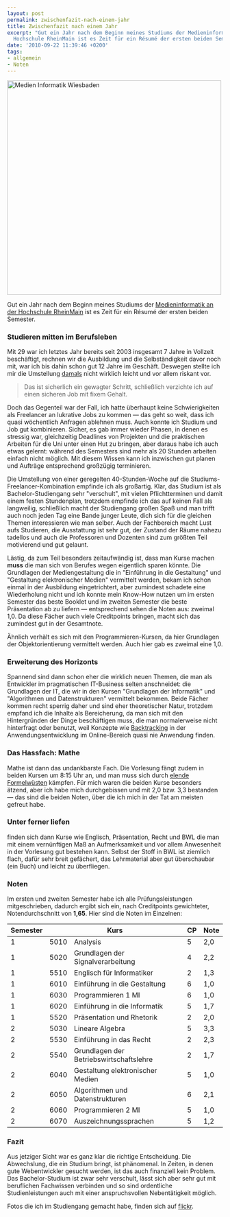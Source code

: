 ```yaml
---
layout: post
permalink: zwischenfazit-nach-einem-jahr
title: Zwischenfazit nach einem Jahr
excerpt: "Gut ein Jahr nach dem Beginn meines Studiums der Medieninformatik an der
  Hochschule RheinMain ist es Zeit für ein Résumé der ersten beiden Semester.\r\n"
date: '2010-09-22 11:39:46 +0200'
tags:
- allgemein
- Noten
---
```

<p><a title="Zu flickr-Set Studium" href="http://www.flickr.com/photos/tacker/sets/72157623378309778"><img src="http://farm5.static.flickr.com/4066/4345409757_efcef85f98_b.jpg" alt="Medien Informatik Wiesbaden" width="500" /></a></p>
<p>Gut ein Jahr nach dem Beginn meines Studiums der <a href="http://www.hs-rm.de/dcsm/studiengaenge/medieninformatik-bsc/index.html">Medieninformatik an der Hochschule RheinMain</a> ist es Zeit für ein Résumé der ersten beiden Semester.<br />
<a id="more"></a><a id="more-291"></a></p>
<h3 class="textimage">Studieren mitten im Berufsleben</h3>
<p>Mit 29 war ich letztes Jahr bereits seit 2003 insgesamt 7 Jahre in Vollzeit beschäftigt, rechnen wir die Ausbildung und die Selbständigkeit davor noch mit, war ich bis dahin schon gut 12 Jahre im Geschäft. Deswegen stellte ich mir die Umstellung <a href="http://m.tacker.org/blog/1574.erststudium-mit-29-dank-aufstiegsstipendium.html">damals</a> nicht wirklich leicht und vor allem riskant vor.</p>
<blockquote><p>Das ist sicherlich ein gewagter Schritt, schließlich verzichte ich auf einen sicheren Job mit fixem Gehalt.</p></blockquote>
<p>Doch das Gegenteil war der Fall, ich hatte überhaupt keine Schwierigkeiten als Freelancer an lukrative Jobs zu kommen — das geht so weit, dass ich quasi wöchentlich Anfragen ablehnen muss. Auch konnte ich Studium und Job gut kombinieren. Sicher, es gab immer wieder Phasen, in denen es stressig war, gleichzeitig Deadlines von Projekten und die praktischen Arbeiten für die Uni unter einen Hut zu bringen, aber daraus habe ich auch etwas gelernt: während des Semesters sind mehr als 20 Stunden arbeiten einfach nicht möglich. Mit diesem Wissen kann ich inzwischen gut planen und Aufträge entsprechend großzügig terminieren.</p>
<p>Die Umstellung von einer geregelten 40-Stunden-Woche auf die Studiums-Freelancer-Kombination empfinde ich als großartig. Klar, das Studium ist als Bachelor-Studiengang sehr "verschult", mit vielen Pflichtterminen und damit einem festen Stundenplan, trotzdem empfinde ich das auf keinen Fall als langweilig, schließlich macht der Studiengang großen Spaß und man trifft auch noch jeden Tag eine Bande junger Leute, dich sich für die gleichen Themen interessieren wie man selber. Auch der Fachbereich macht Lust aufs Studieren, die Ausstattung ist sehr gut, der Zustand der Räume nahezu tadellos und auch die Professoren und Dozenten sind zum größten Teil motivierend und gut gelaunt.</p>
<p>Lästig, da zum Teil besonders zeitaufwändig ist, dass man Kurse machen <strong>muss</strong> die man sich von Berufes wegen eigentlich sparen könnte. Die Grundlagen der Mediengestaltung die in "Einführung in die Gestaltung" und "Gestaltung elektronischer Medien" vermittelt werden, bekam ich schon einmal in der Ausbildung eingetrichtert, aber zumindest schadete eine Wiederholung nicht und ich konnte mein Know-How nutzen um im ersten Semester das beste Booklet und im zweiten Semester die beste Präsentation ab zu liefern — entsprechend sehen die Noten aus: zweimal 1,0. Da diese Fächer auch viele Creditpoints bringen, macht sich das zumindest gut in der Gesamtnote.</p>
<p>Ähnlich verhält es sich mit den Programmieren-Kursen, da hier Grundlagen der Objektorientierung vermittelt werden. Auch hier gab es zweimal eine 1,0.</p>
<h3 class="textimage">Erweiterung des Horizonts</h3>
<p>Spannend sind dann schon eher die wirklich neuen Themen, die man als Entwickler im pragmatischen IT-Business selten anschneidet: die Grundlagen der IT, die wir in den Kursen "Grundlagen der Informatik" und "Algorithmen und Datenstrukturen" vermittelt bekommen. Beide Fächer kommen recht sperrig daher und sind eher theoretischer Natur, trotzdem empfand ich die Inhalte als Bereicherung, da man sich mit den Hintergründen der Dinge beschäftigen muss, die man normalerweise nicht hinterfragt oder benutzt, weil Konzepte wie <a href="http://de.wikipedia.org/wiki/Backtracking">Backtracking</a> in der Anwendungsentwicklung im Online-Bereich quasi nie Anwendung finden.</p>
<h3 class="textimage">Das Hassfach: Mathe</h3>
<p>Mathe ist dann das undankbarste Fach. Die Vorlesung fängt zudem in beiden Kursen um 8:15 Uhr an, und man muss sich durch <a href="http://www.flickr.com/photos/tacker/4726692127/">elende Formelwüsten</a> kämpfen. Für mich waren die beiden Kurse besonders ätzend, aber ich habe mich durchgebissen und mit 2,0 bzw. 3,3 bestanden — das sind die beiden Noten, über die ich mich in der Tat am meisten gefreut habe.</p>
<h3 class="textimage">Unter ferner liefen</h3>
<p>finden sich dann Kurse wie Englisch, Präsentation, Recht und BWL die man mit einem vernünftigen Maß an Aufmerksamkeit und vor allem Anwesenheit in der Vorlesung gut bestehen kann. Selbst der Stoff in BWL ist ziemlich flach, dafür sehr breit gefächert, das Lehrmaterial aber gut überschaubar (ein Buch) und leicht zu überfliegen.</p>
<h3 class="textimage">Noten</h3>
<p>Im ersten und zweiten Semester habe ich alle Prüfungsleistungen mitgeschrieben, dadurch ergibt sich ein, nach Creditpoints gewichteter, Notendurchschnitt von <strong>1,65</strong>. Hier sind die Noten im Einzelnen:</p>
<table class="normal">
<thead>
<tr>
<th>Semester</th>
<th colspan="2">Kurs</th>
<th>CP</th>
<th>Note</th>
</tr>
</thead>
<tbody>
<tr>
<td class="center">1</td>
<td>5010</td>
<td>Analysis</td>
<td class="center">5</td>
<td>2,0</td>
</tr>
<tr>
<td class="center">1</td>
<td>5020</td>
<td>Grundlagen der Signalverarbeitung</td>
<td class="center">4</td>
<td>2,2</td>
</tr>
<tr>
<td class="center">1</td>
<td>5510</td>
<td>Englisch für Informatiker</td>
<td class="center">2</td>
<td>1,3</td>
</tr>
<tr>
<td class="center">1</td>
<td>6010</td>
<td>Einführung in die Gestaltung</td>
<td class="center">6</td>
<td>1,0</td>
</tr>
<tr>
<td class="center">1</td>
<td>6030</td>
<td>Programmieren 1 MI</td>
<td class="center">6</td>
<td>1,0</td>
</tr>
<tr>
<td class="center">1</td>
<td>6020</td>
<td>Einführung in die Informatik</td>
<td class="center">5</td>
<td>1,7</td>
</tr>
<tr>
<td class="center">1</td>
<td>5520</td>
<td>Präsentation und Rhetorik</td>
<td class="center">2</td>
<td>2,0</td>
</tr>
<tr>
<td class="center">2</td>
<td>5030</td>
<td>Lineare Algebra</td>
<td class="center">5</td>
<td>3,3</td>
</tr>
<tr>
<td class="center">2</td>
<td>5530</td>
<td>Einführung in das Recht</td>
<td class="center">2</td>
<td>2,3</td>
</tr>
<tr>
<td class="center">2</td>
<td>5540</td>
<td>Grundlagen der Betriebswirtschaftslehre</td>
<td class="center">2</td>
<td>1,7</td>
</tr>
<tr>
<td class="center">2</td>
<td>6040</td>
<td>Gestaltung elektronischer Medien</td>
<td class="center">5</td>
<td>1,0</td>
</tr>
<tr>
<td class="center">2</td>
<td>6050</td>
<td>Algorithmen und Datenstrukturen</td>
<td class="center">6</td>
<td>2,1</td>
</tr>
<tr>
<td class="center">2</td>
<td>6060</td>
<td>Programmieren 2 MI</td>
<td class="center">5</td>
<td>1,0</td>
</tr>
<tr>
<td class="center">2</td>
<td>6070</td>
<td>Auszeichnungssprachen</td>
<td class="center">5</td>
<td>1,2</td>
</tr>
</tbody>
</table>
<h3 class="textimage">Fazit</h3>
<p>Aus jetziger Sicht war es ganz klar die richtige Entscheidung. Die Abwechslung, die ein Studium bringt, ist phänomenal. In Zeiten, in denen gute Webentwickler gesucht werden, ist das auch finanziell kein Problem. Das Bachelor-Studium ist zwar sehr verschult, lässt sich aber sehr gut mit beruflichen Fachwissen verbinden und so sind ordentliche Studienleistungen auch mit einer anspruchsvollen Nebentätigkeit möglich.</p>
<p>Fotos die ich im Studiengang gemacht habe, finden sich auf <a href="http://www.flickr.com/photos/tacker/sets/72157623378309778/">flickr</a>.</p>
